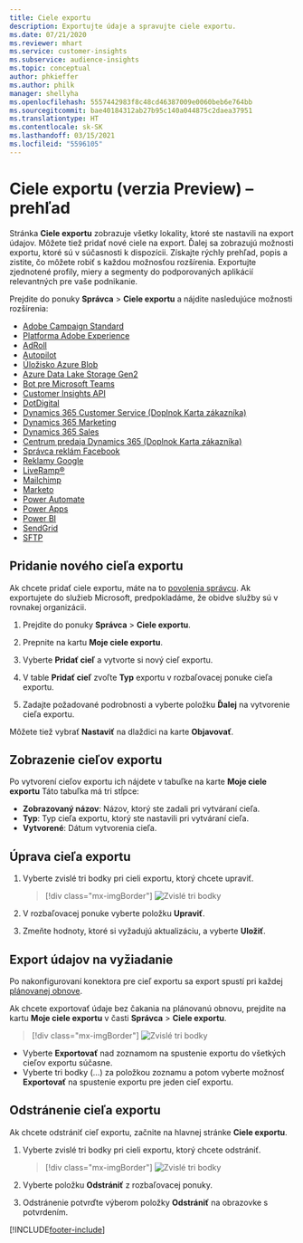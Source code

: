 ```yaml
---
title: Ciele exportu
description: Exportujte údaje a spravujte ciele exportu.
ms.date: 07/21/2020
ms.reviewer: mhart
ms.service: customer-insights
ms.subservice: audience-insights
ms.topic: conceptual
author: phkieffer
ms.author: philk
manager: shellyha
ms.openlocfilehash: 5557442983f8c48cd46387009e0060beb6e764bb
ms.sourcegitcommit: bae40184312ab27b95c140a044875c2daea37951
ms.translationtype: HT
ms.contentlocale: sk-SK
ms.lasthandoff: 03/15/2021
ms.locfileid: "5596105"
---
```

# <a name="export-destinations-preview-overview"></a>Ciele exportu (verzia Preview) – prehľad

Stránka **Ciele exportu** zobrazuje všetky lokality, ktoré ste nastavili na export údajov. Môžete tiež pridať nové ciele na export. Ďalej sa zobrazujú možnosti exportu, ktoré sú v súčasnosti k dispozícii. Získajte rýchly prehľad, popis a zistite, čo môžete robiť s každou možnosťou rozšírenia. Exportujte zjednotené profily, miery a segmenty do podporovaných aplikácií relevantných pre vaše podnikanie.

Prejdite do ponuky **Správca** > **Ciele exportu** a nájdite nasledujúce možnosti rozšírenia:

- [Adobe Campaign Standard](export-adobe-campaign-standard.md)
- [Platforma Adobe Experience](export-adobe-experience-platform.md)
- [AdRoll](export-adroll.md)
- [Autopilot](export-autopilot.md)
- [Úložisko Azure Blob](export-azure-blob-storage.md)
- [Azure Data Lake Storage Gen2](export-azure-data-lake-storage-gen2.md)
- [Bot pre Microsoft Teams](export-teams-bot.md)
- [Customer Insights API](apis.md)
- [DotDigital](export-dotdigital.md)
- [Dynamics 365 Customer Service (Doplnok Karta zákazníka)](customer-card-add-in.md)
- [Dynamics 365 Marketing](export-dynamics365-marketing.md)
- [Dynamics 365 Sales](export-dynamics365-sales.md)
- [Centrum predaja Dynamics 365 (Doplnok Karta zákazníka)](customer-card-add-in.md)
- [Správca reklám Facebook](export-facebook.md)
- [Reklamy Google](export-google-ads.md)
- [LiveRamp&reg;](export-liveramp.md)
- [Mailchimp](export-mailchimp.md)
- [Marketo](export-marketo.md)
- [Power Automate](export-power-automate.md)
- [Power Apps](export-power-apps.md)
- [Power BI](export-power-bi.md)
- [SendGrid](export-sendgrid.md)
- [SFTP](export-sftp.md)

## <a name="add-a-new-export-destination"></a>Pridanie nového cieľa exportu

Ak chcete pridať ciele exportu, máte na to [povolenia správcu](permissions.md). Ak exportujete do služieb Microsoft, predpokladáme, že obidve služby sú v rovnakej organizácii.

1. Prejdite do ponuky **Správca** > **Ciele exportu**.

1. Prepnite na kartu **Moje ciele exportu**.

1. Vyberte **Pridať cieľ** a vytvorte si nový cieľ exportu.

1. V table **Pridať cieľ** zvoľte **Typ** exportu v rozbaľovacej ponuke cieľa exportu.

1. Zadajte požadované podrobnosti a vyberte položku **Ďalej** na vytvorenie cieľa exportu.

Môžete tiež vybrať **Nastaviť** na dlaždici na karte **Objavovať**.

## <a name="view-export-destinations"></a>Zobrazenie cieľov exportu

Po vytvorení cieľov exportu ich nájdete v tabuľke na karte **Moje ciele exportu** Táto tabuľka má tri stĺpce:

- **Zobrazovaný názov**: Názov, ktorý ste zadali pri vytváraní cieľa.
- **Typ**: Typ cieľa exportu, ktorý ste nastavili pri vytváraní cieľa.
- **Vytvorené**: Dátum vytvorenia cieľa.

## <a name="edit-an-export-destination"></a>Úprava cieľa exportu

1. Vyberte zvislé tri bodky pri cieli exportu, ktorý chcete upraviť.

   > [!div class="mx-imgBorder"]
   > ![Zvislé tri bodky](media/export-destinations-page-ellipsis.png "Zvislé tri bodky")

1. V rozbaľovacej ponuke vyberte položku **Upraviť**.

1. Zmeňte hodnoty, ktoré si vyžadujú aktualizáciu, a vyberte **Uložiť**.

## <a name="export-data-on-demand"></a>Export údajov na vyžiadanie

Po nakonfigurovaní konektora pre cieľ exportu sa export spustí pri každej [plánovanej obnove](system.md#schedule-tab).

Ak chcete exportovať údaje bez čakania na plánovanú obnovu, prejdite na kartu **Moje ciele exportu** v časti **Správca** > **Ciele exportu**.

> [!div class="mx-imgBorder"]
> ![Zvislé tri bodky](media/export-destinations-page-ellipsis.png "Zvislé tri bodky")

- Vyberte **Exportovať** nad zoznamom na spustenie exportu do všetkých cieľov exportu súčasne.
- Vyberte tri bodky (…) za položkou zoznamu a potom vyberte možnosť **Exportovať** na spustenie exportu pre jeden cieľ exportu.

## <a name="remove-an-export-destination"></a>Odstránenie cieľa exportu

Ak chcete odstrániť cieľ exportu, začnite na hlavnej stránke **Ciele exportu**.

1. Vyberte zvislé tri bodky pri cieli exportu, ktorý chcete odstrániť.

   > [!div class="mx-imgBorder"]
   > ![Zvislé tri bodky](media/export-destinations-page-ellipsis.png "Zvislé tri bodky")

2. Vyberte položku **Odstrániť** z rozbaľovacej ponuky.

3. Odstránenie potvrďte výberom položky **Odstrániť** na obrazovke s potvrdením.


[!INCLUDE[footer-include](../includes/footer-banner.md)]